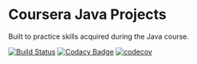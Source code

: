 # Coursera Java Projects

Built to practice skills acquired during the Java course.

[![Build Status](https://travis-ci.com/kalsmic/CourseraJavaProjects.svg?branch=master)](https://travis-ci.com/kalsmic/CourseraJavaProjects)
[![Codacy Badge](https://app.codacy.com/project/badge/Grade/3462b42dab794740aca36af1f10a97d1)](https://www.codacy.com/gh/kalsmic/CourseraJavaProjects/dashboard?utm_source=github.com&amp;utm_medium=referral&amp;utm_content=kalsmic/CourseraJavaProjects&amp;utm_campaign=Badge_Grade)
[![codecov](https://codecov.io/gh/kalsmic/CourseraJavaProjects/branch/master/graph/badge.svg?token=HhIOxh4WoD)](https://codecov.io/gh/kalsmic/CourseraJavaProjects)
